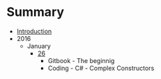 # Summary

* [Introduction](README.md)
* 2016
   * January
       * [26](2016/January/26.md)
           * Gitbook - The beginnig
           * Coding - C# - Complex Constructors

